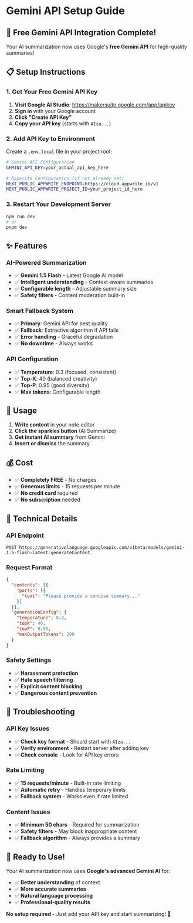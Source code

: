 # Gemini API Setup Guide

## 🚀 **Free Gemini API Integration Complete!**

Your AI summarization now uses Google's **free Gemini API** for high-quality summaries!

## 📋 **Setup Instructions**

### **1. Get Your Free Gemini API Key**

1. **Visit Google AI Studio**: https://makersuite.google.com/app/apikey
2. **Sign in** with your Google account
3. **Click "Create API Key"**
4. **Copy your API key** (starts with `AIza...`)

### **2. Add API Key to Environment**

Create a `.env.local` file in your project root:

```bash
# Gemini API Configuration
GEMINI_API_KEY=your_actual_api_key_here

# Appwrite Configuration (if not already set)
NEXT_PUBLIC_APPWRITE_ENDPOINT=https://cloud.appwrite.io/v1
NEXT_PUBLIC_APPWRITE_PROJECT_ID=your_project_id_here
```

### **3. Restart Your Development Server**

```bash
npm run dev
# or
pnpm dev
```

## ✨ **Features**

### **AI-Powered Summarization**
- ✅ **Gemini 1.5 Flash** - Latest Google AI model
- ✅ **Intelligent understanding** - Context-aware summaries
- ✅ **Configurable length** - Adjustable summary size
- ✅ **Safety filters** - Content moderation built-in

### **Smart Fallback System**
- ✅ **Primary**: Gemini API for best quality
- ✅ **Fallback**: Extractive algorithm if API fails
- ✅ **Error handling** - Graceful degradation
- ✅ **No downtime** - Always works

### **API Configuration**
- ✅ **Temperature**: 0.3 (focused, consistent)
- ✅ **Top-K**: 40 (balanced creativity)
- ✅ **Top-P**: 0.95 (good diversity)
- ✅ **Max tokens**: Configurable length

## 🎯 **Usage**

1. **Write content** in your note editor
2. **Click the sparkles button** (AI Summarize)
3. **Get instant AI summary** from Gemini
4. **Insert or dismiss** the summary

## 💰 **Cost**

- ✅ **Completely FREE** - No charges
- ✅ **Generous limits** - 15 requests per minute
- ✅ **No credit card** required
- ✅ **No subscription** needed

## 🔧 **Technical Details**

### **API Endpoint**
```
POST https://generativelanguage.googleapis.com/v1beta/models/gemini-1.5-flash-latest:generateContent
```

### **Request Format**
```json
{
  "contents": [{
    "parts": [{
      "text": "Please provide a concise summary..."
    }]
  }],
  "generationConfig": {
    "temperature": 0.3,
    "topK": 40,
    "topP": 0.95,
    "maxOutputTokens": 200
  }
}
```

### **Safety Settings**
- ✅ **Harassment protection**
- ✅ **Hate speech filtering**
- ✅ **Explicit content blocking**
- ✅ **Dangerous content prevention**

## 🚨 **Troubleshooting**

### **API Key Issues**
- ✅ **Check key format** - Should start with `AIza...`
- ✅ **Verify environment** - Restart server after adding key
- ✅ **Check console** - Look for API key errors

### **Rate Limiting**
- ✅ **15 requests/minute** - Built-in rate limiting
- ✅ **Automatic retry** - Handles temporary limits
- ✅ **Fallback system** - Works even if rate limited

### **Content Issues**
- ✅ **Minimum 50 chars** - Required for summarization
- ✅ **Safety filters** - May block inappropriate content
- ✅ **Fallback algorithm** - Always provides a summary

## 🎉 **Ready to Use!**

Your AI summarization now uses **Google's advanced Gemini AI** for:
- ✅ **Better understanding** of context
- ✅ **More accurate summaries**
- ✅ **Natural language processing**
- ✅ **Professional-quality results**

**No setup required** - Just add your API key and start summarizing! 🚀
